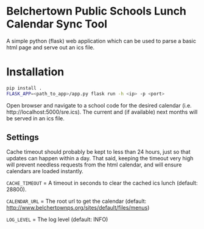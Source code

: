 # Belchertown Public Schools Lunch Calendar Sync Tool

A simple python (flask) web application which can be used to parse a basic html page and serve out an ics file.

# Installation

```bash
pip install .
FLASK_APP=<path_to_app>/app.py flask run -h <ip> -p <port>
```
Open browser and navigate to a school code for the desired calendar (i.e. http://localhost:5000/sre.ics).  The current and (if available) next months will be served in an ics file.


## Settings

Cache timeout should probably be kept to less than 24 hours, just so that updates can happen within a day.  That said, 
keeping the timeout very high will prevent needless requests from the html calendar, and will ensure calendars are loaded
instantly.

`CACHE_TIMEOUT` = A timeout in seconds to clear the cached ics lunch (default: 28800). 

`CALENDAR_URL` = The root url to get the calendar (default: http://www.belchertownps.org/sites/default/files/menus)

`LOG_LEVEL` = The log level (default: INFO)

